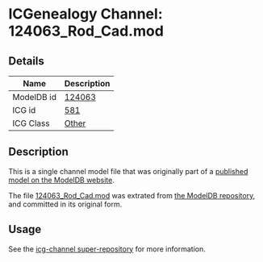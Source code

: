 # ICGenealogy Channel: 124063\_Rod\_Cad.mod

## Details

Name | Description
---- | -----------
ModelDB id | [124063](http://senselab.med.yale.edu/ModelDB/ShowModel.cshtml?model=124063)
ICG id | [581](http://icg.neurotheory.ox.ac.uk/channels/other/581)
ICG Class | [Other](http://icg.neurotheory.ox.ac.uk/channels/other)

## Description

This is a single channel model file that was originally part of a [published model on the ModelDB website](http://senselab.med.yale.edu/mModelDB/ShowModel.cshtml?model=124063).

The file [124063\_Rod\_Cad.mod](124063_Rod_Cad.mod) was extrated from [the ModelDB repository](http://senselab.med.yale.edu/ModelDB/ShowModel.cshtml?model=124063), and committed in its original form.

## Usage

See the [icg-channel super-repository](https://github.com/icgenealogy/icg-channels) for more information.